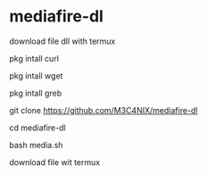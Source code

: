 # mediafire-dl
download file dll with termux



pkg intall curl

pkg intall wget

pkg intall greb

git clone https://github.com/M3C4NIX/mediafire-dl

cd mediafire-dl

bash media.sh

download file wit termux 
